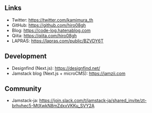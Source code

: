 ## Links
- Twitter: https://twitter.com/kamimura_th
- GitHub: https://github.com/hiro08gh
- Blog: https://code-log.hatenablog.com
- Qiita: https://qiita.com/hiro08gh
- LAPRAS: https://lapras.com/public/BZVDY6T


## Development
- Designfind (Next.js): https://designfind.net/
- Jamstack blog (Next.js + microCMS): https://jamzii.com

## Community
- Jamstack-ja: https://join.slack.com/t/jamstack-ja/shared_invite/zt-brhvhec5-MtXwkN8mZdxxVKKu_SVY2A
